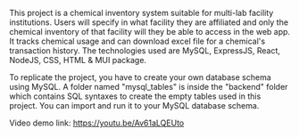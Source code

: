 This project is a chemical inventory system suitable for multi-lab facility institutions. Users will specify in what facility they are affiliated and only the chemical inventory of that facility will they be able to access in the web app. It tracks chemical usage and can download excel file for a chemical's transaction history. The technologies used are MySQL, ExpressJS, React, NodeJS, CSS, HTML & MUI package.

To replicate the project, you have to create your own database schema using MySQL. A folder named "mysql_tables" is inside the "backend" folder which contains SQL syntaxes to create the empty tables used in this project. You can import and run it to your MySQL database schema.

Video demo link: https://youtu.be/Av61aLQEUto
